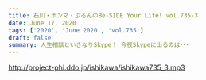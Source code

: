 ```yaml
---
title: 石川・ホンマ・ぶるんのBe-SIDE Your Life! vol.735-3
date: June 17, 2020
tags: ['2020', 'June 2020', 'vol.735']
draft: false
summary: 人生相談といきなりSkype！ 今夜Skypeに出るのは･･･
---
```


http://project-phi.ddo.jp/ishikawa/ishikawa735_3.mp3
